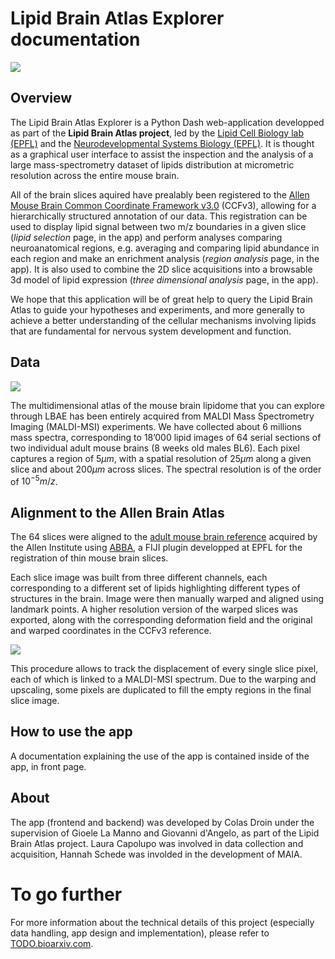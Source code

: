 # Lipid Brain Atlas Explorer documentation 

 ![](brain.gif) 

## Overview

The Lipid Brain Atlas Explorer is a Python Dash web-application developped as part of the **Lipid Brain Atlas project**, led by the [Lipid Cell Biology lab (EPFL)](https://www.epfl.ch/labs/dangelo-lab/) and the [Neurodevelopmental Systems Biology (EPFL)](https://www.epfl.ch/labs/nsbl/). It is thought as a graphical user interface to assist the inspection and the analysis of a large mass-spectrometry dataset of lipids distribution at micrometric resolution across the entire mouse brain.

All of the brain slices aquired have prealably been registered to the [Allen Mouse Brain Common Coordinate Framework v3.0](https://www.sciencedirect.com/science/article/pii/S0092867420304025) (CCFv3), allowing for a hierarchically structured annotation of our data. This registration can be used to display lipid signal between two m/z boundaries in a given slice (*lipid selection* page, in the app) and perform analyses comparing neuroanatomical regions, e.g. averaging and comparing lipid abundance in each region and make an enrichment analysis (*region analysis* page, in the app). It is also used to combine the 2D slice acquisitions into a browsable 3d model of lipid expression (*three dimensional analysis* page, in the app).

We hope that this application will be of great help to query the Lipid Brain Atlas to guide your hypotheses and experiments, and more generally to achieve a better understanding of the cellular mechanisms involving lipids that are fundamental for nervous system development and function.

## Data

![](ressources/data_acquisition.png)

The multidimensional atlas of the mouse brain lipidome that you can explore through LBAE has been entirely acquired from MALDI Mass Spectrometry Imaging (MALDI-MSI) experiments. We have collected about 6 millions mass spectra, corresponding to 18’000 lipid images of 64 serial sections of two individual adult mouse brains (8 weeks old males BL6). Each pixel captures a region of $5μm$, with a spatial resolution of $25μm$ along a given slice and about $200μm$ across slices. The spectral resolution is of the order of $10^{-5} m/z$.

## Alignment to the Allen Brain Atlas

The 64 slices were aligned to the [adult mouse brain reference](http://atlas.brain-map.org/atlas?atlas=602630314#atlas=602630314&plate=576989940&structure=549&x=5280.271251166045&y=3744.257593866604&zoom=-3&resolution=11.93&z=3) acquired by the Allen Institute using [ABBA](https://biop.github.io/ijp-imagetoatlas/), a FIJI plugin developped at EPFL for the registration of thin mouse brain slices.

Each slice image was built from three different channels, each corresponding to a different set of lipids highlighting different types of structures in the brain. Image were then manually warped and aligned using landmark points. A higher resolution version of the warped slices was exported, along with the corresponding deformation field and the original and warped coordinates in the CCFv3 reference.

![](ressources/slice_cleaning.png)

This procedure allows to track the displacement of every single slice pixel, each of which is linked to a MALDI-MSI spectrum. Due to the warping and upscaling, some pixels are duplicated to fill the empty regions in the final slice image.

## How to use the app

A documentation explaining the use of the app is contained inside of the app, in front page. 


## About

The app (frontend and backend) was developed by Colas Droin under the supervision of Gioele La Manno and Giovanni d'Angelo, as part of the Lipid Brain Atlas project. Laura Capolupo was involved in data collection and acquisition, Hannah Schede was involded in the development of MAIA. 


# To go further

For more information about the technical details of this project (especially data handling, app design and implementation), please refer to [TODO.bioarxiv.com](TODO.bioarxiv.com).



